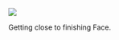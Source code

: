 ![](https://db-feed.s3.amazonaws.com/legacy/Screenshot_from_2020_02_16_14_46_06-1581882417193.png)

Getting close to finishing Face.
